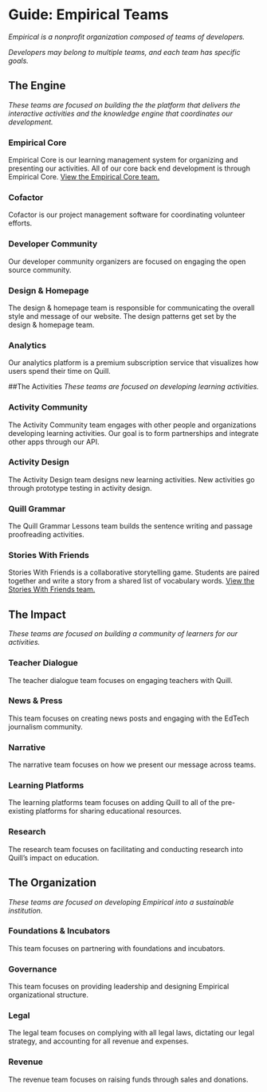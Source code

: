 # Guide: Empirical Teams
*Empirical is a nonprofit organization composed of teams of developers.* 

*Developers may belong to multiple teams, and each team has specific goals.*

## The Engine
*These teams are focused on building the the platform that delivers the interactive activities and the knowledge engine that coordinates our development.*


### Empirical Core

Empirical Core is our learning management system for organizing and presenting our activities. All of our core back end development is through Empirical Core. [View the Empirical Core team.](https://github.com/empirical-org/Documentation/tree/master/Empirical-Core)



### Cofactor 
Cofactor is our project management software for coordinating volunteer efforts. 


### Developer Community 
Our developer community organizers are focused on engaging the open source community. 


### Design & Homepage
The design & homepage team is responsible for communicating the overall style and message of our website. The design patterns get set by the design & homepage team. 


### Analytics
Our analytics platform is a premium subscription service that visualizes how users spend their time on Quill.


##The Activities
*These teams are focused on developing learning activities.*

### Activity Community
The Activity Community team engages with other people and organizations developing learning activities. Our goal is to form partnerships and integrate other apps through our API. 


### Activity Design
The Activity Design team designs new learning activities. New activities go through prototype testing in activity design.


### Quill Grammar
The Quill Grammar Lessons team builds the sentence writing and passage proofreading activities. 


### Stories With Friends

Stories With Friends is a collaborative storytelling game. Students are paired together and write a story from a shared list of vocabulary words. [View the Stories With Friends team.](https://github.com/empirical-org/Documentation/tree/master/Stories-with-Friends)





## The Impact
*These teams are focused on building a community of learners for our activities.*


### Teacher Dialogue
The teacher dialogue team focuses on engaging teachers with Quill. 


### News & Press
This team focuses on creating news posts and engaging with the EdTech journalism community. 


### Narrative
The narrative team focuses on how we present our message across teams. 


### Learning Platforms
The learning platforms team focuses on adding Quill to all of the pre-existing platforms for sharing educational resources. 


### Research
The research team focuses on facilitating and conducting research into Quill’s impact on education.  


## The Organization
*These teams are focused on developing Empirical into a sustainable institution.*

### Foundations & Incubators
This team focuses on partnering with foundations and incubators.


### Governance
This team focuses on providing leadership and designing Empirical organizational structure.  

### Legal
The legal team focuses on complying with all legal laws, dictating our legal strategy, and accounting for all revenue and expenses. 

### Revenue
The revenue team focuses on raising funds through sales and donations. 

